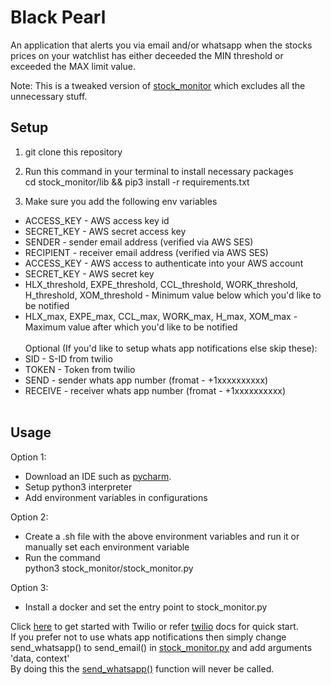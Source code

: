 # Black Pearl
An application that alerts you via email and/or whatsapp when the stocks prices on your watchlist has either deceeded the MIN threshold or exceeded the MAX limit value.

Note: This is a tweaked version of [stock_monitor](https://github.com/thevickypedia/stock_monitor) which excludes all the unnecessary stuff.

## Setup

1. git clone this repository

2. Run this command in your terminal to install necessary packages<br/>cd stock_monitor/lib && pip3 install -r requirements.txt

2. Make sure you add the following env variables
* ACCESS_KEY - AWS access key id
* SECRET_KEY - AWS secret access key
* SENDER - sender email address (verified via AWS SES)
* RECIPIENT - receiver email address (verified via AWS SES)
* ACCESS_KEY - AWS access to authenticate into your AWS account
* SECRET_KEY - AWS secret key
* HLX_threshold, EXPE_threshold, CCL_threshold, WORK_threshold, H_threshold, XOM_threshold - Minimum value below which you'd like to be notified
* HLX_max, EXPE_max, CCL_max, WORK_max, H_max, XOM_max - Maximum value after which you'd like to be notified
<br/><br/>Optional (If you'd like to setup whats app notifications else skip these):
* SID - S-ID from twilio
* TOKEN - Token from twilio
* SEND - sender whats app number (fromat - +1xxxxxxxxxx)
* RECEIVE - receiver whats app number (fromat - +1xxxxxxxxxx)<br><br>

## Usage

Option 1:
  * Download an IDE such as [pycharm](https://www.jetbrains.com/pycharm/download/download-thanks.html).
  * Setup python3 interpreter
  * Add environment variables in configurations
  
Option 2:
  * Create a .sh file with the above environment variables and run it or manually set each environment variable
  * Run the command<br/>python3 stock_monitor/stock_monitor.py
  
Option 3:
  * Install a docker and set the entry point to stock_monitor.py

Click [here](https://www.twilio.com/docs/whatsapp/quickstart/python) to get started with Twilio or refer [twilio](https://pypi.org/project/twilio/) docs for quick start.<br/>
If you prefer not to use whats app notifications then simply change send_whatsapp() to send_email() in [stock_monitor.py](https://github.com/thevickypedia/stock_monitor/blob/master/stock_monitor.py#L92) and add arguments 'data, context'<br/>
By doing this the [send_whatsapp()](https://github.com/thevickypedia/black_pearl/blob/master/pirate.py#L99) function will never be called.
